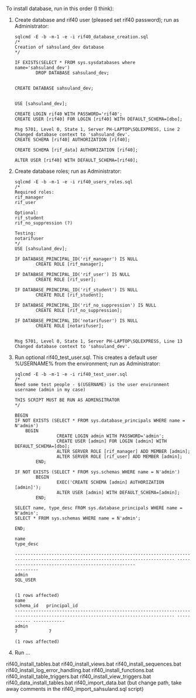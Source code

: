 To install database, run in this order (I think):

1. Create database and rif40 user (pleased set rif40 password); run as Administrator:

	```
	sqlcmd -E -b -m-1 -e -i rif40_database_creation.sql
	/*
	Creation of sahsuland_dev database
	*/

	IF EXISTS(SELECT * FROM sys.sysdatabases where name='sahsuland_dev')
			DROP DATABASE sahsuland_dev;


	CREATE DATABASE sahsuland_dev;


	USE [sahsuland_dev];

	CREATE LOGIN rif40 WITH PASSWORD='rif40';
	CREATE USER [rif40] FOR LOGIN [rif40] WITH DEFAULT_SCHEMA=[dbo];

	Msg 5701, Level 0, State 1, Server PH-LAPTOP\SQLEXPRESS, Line 2
	Changed database context to 'sahsuland_dev'.
	CREATE SCHEMA [rif40] AUTHORIZATION [rif40];

	CREATE SCHEMA [rif_data] AUTHORIZATION [rif40];

	ALTER USER [rif40] WITH DEFAULT_SCHEMA=[rif40];
	```

2. Create database roles; run as Administrator:

	```
	sqlcmd -E -b -m-1 -e -i rif40_users_roles.sql 
	/*
	Required roles:
	rif_manager
	rif_user

	Optional:
	rif_student
	rif_no_suppression (?)

	Testing:
	notarifuser
	*/
	USE [sahsuland_dev];

	IF DATABASE_PRINCIPAL_ID('rif_manager') IS NULL
			CREATE ROLE [rif_manager];

	IF DATABASE_PRINCIPAL_ID('rif_user') IS NULL
			CREATE ROLE [rif_user];

	IF DATABASE_PRINCIPAL_ID('rif_student') IS NULL
			CREATE ROLE [rif_student];

	IF DATABASE_PRINCIPAL_ID('rif_no_suppression') IS NULL
			CREATE ROLE [rif_no_suppression];

	IF DATABASE_PRINCIPAL_ID('notarifuser') IS NULL
			CREATE ROLE [notarifuser];


	Msg 5701, Level 0, State 1, Server PH-LAPTOP\SQLEXPRESS, Line 13
	Changed database context to 'sahsuland_dev'.

	```

3. Run optional rif40_test_user.sql. This creates a default user %USERNAME% from the environment; run as Administrator:

	```
	sqlcmd -E -b -m-1 -e -i rif40_test_user.sql
	/*
	Need some test people - $(USERNAME) is the user environment username (admin in my case)

	THIS SCRIPT MUST BE RUN AS ADMINSITRATOR
	*/

	BEGIN
	IF NOT EXISTS (SELECT * FROM sys.database_principals WHERE name = N'admin')
		BEGIN
					CREATE LOGIN admin WITH PASSWORD='admin';
					CREATE USER [admin] FOR LOGIN [admin] WITH DEFAULT_SCHEMA=[dbo];
					ALTER SERVER ROLE [rif_manager] ADD MEMBER [admin];
					ALTER SERVER ROLE [rif_user] ADD MEMBER [admin];
			END;

	IF NOT EXISTS (SELECT * FROM sys.schemas WHERE name = N'admin')
			BEGIN
					EXEC('CREATE SCHEMA [admin] AUTHORIZATION [admin]');
					ALTER USER [admin] WITH DEFAULT_SCHEMA=[admin];
			END;

	SELECT name, type_desc FROM sys.database_principals WHERE name = N'admin';
	SELECT * FROM sys.schemas WHERE name = N'admin';

	END;

	name                                                                                                                             type_desc

	-------------------------------------------------------------------------------------------------------------------------------- ---------------------------------------------------
	---------
	admin                                                                                                                            SQL_USER


	(1 rows affected)
	name                                                                                                                             schema_id   principal_id
	-------------------------------------------------------------------------------------------------------------------------------- ----------- ------------
	admin                                                                                                                                      7            7

	(1 rows affected)
	```

4. Run ...

rif40_install_tables.bat
rif40_install_views.bat
rif40_install_sequences.bat
rif40_install_log_error_handling.bat
rif40_install_functions.bat
rif40_install_table_triggers.bat
rif40_install_view_triggers.bat
rif40_data_install_tables.bat
rif40_import_data.bat (but change path, take away comments in the rif40_import_sahsuland.sql script)
